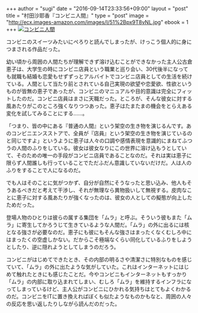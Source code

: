 +++
author = "sugi"
date = "2016-09-14T23:33:56+09:00"
layout = "post"
title = "村田沙耶香『コンビニ人間』"
type = "post"
image = "http://ecx.images-amazon.com/images/I/51%2Bpx9T8vNL.jpg"
ebook = 1
+++
<a href="http://www.amazon.co.jp/exec/obidos/ASIN/4163906185/chezsugi-22/ref=nosim/" name="amazletlink" target="_blank"><img src="http://ecx.images-amazon.com/images/I/51%2Bpx9T8vNL.jpg" alt="コンビニ人間" class="alignleft"  /></a>

コンビニのスイーツみたいにぺろりと読んでしまったが、けっこう個人的に身につまされる作品だった。

幼い頃から周囲の人間たちが理解できず溶け込むことができなかった主人公古倉恵子は、大学生の時にコンビニ店員という職業と巡り会い、30代後半になっても就職も結婚も恋愛もせずずっとアルバイトでコンビニ店員としての生活を続けている。人間として当たり前とされている自己実現の欲望や恋愛欲、性欲というものが皆無の恵子であったが、コンビニのマニュアルや目的意識は完全にフィットしたのだ。コンビニ店員はまさに天職だった。ところが、そんな彼女に対する風あたりがこのところ強くなりつつあった。恵子はたまたまの機会をとらえある変化を試してみることにする……。

「つまり、皆の中にある『普通の人間』という架空の生き物を演じるんです。あのコンビニエンスストアで、全員が『店員』という架空の生き物を演じているのと同じですよ」というように恵子は人々の口調や感情表現を意識的にまねてふつうの人間のふりをしている。彼女は彼女なりにこの世界に溶け込もうとしていて、そのための唯一の手段がコンビニ店員であることなのだ。それは実は恵子に限らず人間誰しも行っていることでただふだん意識していないだけだ。人は人のふりをすることで人になるのだ。

でも人はそのことに気がつかず、自分が自然にそうなったと思い込み、他人もそうあるべきだと考えて干渉し、それが無理なら異物扱いして無視する。皮肉なことに恵子に対する風あたりが強くなったのは、彼女の人としての擬態が向上したためだった。

登場人物のひとりは彼らの属する集団を「ムラ」と呼ぶ。そういう彼もまた「ムラ」に寄生してかろうじて生きているような人間だ。「ムラ」の外に出るには核となる強さが必要なのだ。恵子にも彼にもそんな強さはまったくなくむしろ中にはまったくの空虚しかない。だからこそ極端なくらい同化しているふりをしようとしたり、逆に隠れようとしてしまうのだろう。

コンビニがはじめてできたとき、その内部の明るさや清潔さに特別なものを感じていて、「ムラ」の外に出たような気がしていた。これはインターネットにはじめて触れたときにも感じたことだ。今やコンビニもインターネットもすっかり「ムラ」の内部に取り込まれてしまい、むしろ「ムラ」を維持するインフラになってしまっているけど、主人公がコンビニにひかれる気持ちはとてもよくわかるのだ。コンビニをITに置き換えればぼくも似たようなものかもなと、周囲の人々の反応を思い返したりしながら読んだのだった。
